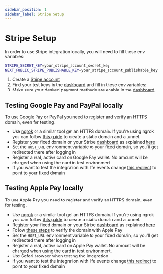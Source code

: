 ```yaml
---
sidebar_position: 1
sidebar_label: Stripe Setup
---
```


# Stripe Setup
In order to use Stripe integration locally, you will need to fill these env variables:

```bash
STRIPE_SECRET_KEY=your_stripe_account_secret_key
NEXT_PUBLIC_STRIPE_PUBLISHABLE_KEY=your_stripe_account_publishable_key
```

1. Create a [Stripe account](https://dashboard.stripe.com/register)
2. Find your test keys in the [dashboard](https://dashboard.stripe.com/test/apikeys) and fill in these env variables:
3. Make sure your desired payment methods are enable in the [dashboard](https://dashboard.stripe.com/test/settings/payment_methods)


## Testing Google Pay and PayPal locally
To use Google Pay or PayPal you need to register and verify an HTTPS domain, even for testing.

- Use [ngrok](https://ngrok.com/) or a similar tool get an HTTPS domain. If you're using ngrok you can follow [this guide](https://ngrok.com/docs/getting-started/) to create a static domain and a tunnel.
- Register your fixed domain on your Stripe [dashboard](https://dashboard.stripe.com/settings/payment_method_domains?enabled=true) as explained [here](https://docs.stripe.com/payments/payment-methods/pmd-registration?dashboard-or-api=dashboard#register-your-domain)
- Set the `HOST_URL` environment variable to your fixed domain, so you'll get redirected there after logging in
- Register a real, active card on Google Pay wallet. No amount will be charged when using the card in test environment.
- If you want to test the integration with life events change [this redirect](https://github.com/ogcio/life-events/blob/dev/apps/web/app/%5Blocale%5D/%5Bevent%5D/%5B...action%5D/RenewDriversLicence/PaymentPlaceholder.tsx#L5) to point to your fixed domain

## Testing Apple Pay locally
To use Apple Pay you need to register and verify an HTTPS domain, even for testing. 

- Use [ngrok](https://ngrok.com/) or a similar tool get an HTTPS domain. If you're using ngrok you can follow [this guide](https://ngrok.com/docs/getting-started/) to create a static domain and a tunnel.
- Register your fixed domain on your Stripe [dashboard](https://dashboard.stripe.com/settings/payment_method_domains?enabled=true) as explained [here](https://docs.stripe.com/payments/payment-methods/pmd-registration?dashboard-or-api=dashboard#register-your-domain)
- Follow [these steps](https://docs.stripe.com/payments/payment-methods/pmd-registration?dashboard-or-api=dashboard#verify-your-domain-with-apple-pay) to verify the domain with Apple Pay
- Set the `HOST_URL` environment variable to your fixed domain, so you'll get redirected there after logging in
- Register a real, active card on Apple Pay wallet. No amount will be charged when using the card in test environment.
- Use Safari browser when testing the integration
- If you want to test the integration with life events change [this redirect](https://github.com/ogcio/life-events/blob/dev/apps/web/app/%5Blocale%5D/%5Bevent%5D/%5B...action%5D/RenewDriversLicence/PaymentPlaceholder.tsx#L5) to point to your fixed domain
